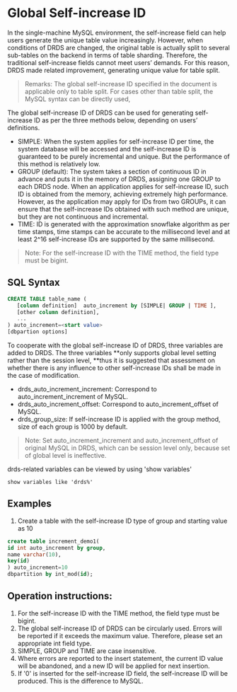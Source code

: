 # Global Self-increase ID
In the single-machine MySQL environment, the self-increase field can help users generate the unique table value increasingly. However, when conditions of DRDS are changed, the original table is actually split to several sub-tables on the backend in terms of table sharding. Therefore, the traditional self-increase fields cannot meet users’ demands. For this reason, DRDS made related improvement, generating unique value for table split.
>Remarks: The global self-increase ID specified in the document is applicable only to table split. For cases other than table split, the MySQL syntax can be directly used,

The global self-increase ID of DRDS can be used for generating self-increase ID as per the three methods below, depending on users’ definitions.
- SIMPLE: When the system applies for self-increase ID per time, the system database will be accessed and the self-increase ID is guaranteed to be purely incremental and unique. But the performance of this method is relatively low.
- GROUP (default): The system takes a section of continuous ID in advance and puts it in the memory of DRDS, assigning one GROUP to each DRDS node. When an application applies for self-increase ID, such ID is obtained from the memory, achieving extremely high performance. However, as the application may apply for IDs from two GROUPs, it can ensure that the self-increase IDs obtained with such method are unique, but they are not continuous and incremental.
- TIME: ID is generated with the approximation snowflake algorithm as per time stamps, time stamps can be accurate to the millisecond level and at least 2^16 self-increase IDs are supported by the same millisecond. 
> Note: For the self-increase ID with the TIME method, the field type must be bigint.

## SQL Syntax
```SQL
CREATE TABLE table_name (
   [column definition]  auto_increment by [SIMPLE| GROUP | TIME ],
   [other column definition],
   ...
) auto_increment=<start value>
[dbpartion options]
```
To cooperate with the global self-increase ID of DRDS, three variables are added to DRDS. The three variables **only supports global level setting rather than the session level, **thus it is suggested that assessment on whether there is any influence to other self-increase IDs shall be made in the case of modification.
- drds_auto_increment_increment: Correspond to auto_increment_increment of MySQL.
- drds_auto_increment_offset: Correspond to auto_increment_offset of MySQL.
- drds_group_size: If self-increase ID is applied with the group method, size of each group is 1000 by default.
> Note: Set auto_increment_increment and auto_increment_offset of original MySQL in DRDS, which can be session level only, because set of global level is ineffective.


drds-related variables can be viewed by using 'show variables'
```
show variables like 'drds%' 
```

## Examples
1. Create a table with the self-increase ID type of group and starting value as 10
```SQL
create table increment_demo1(
id int auto_increment by group,
name varchar(10),
key(id)
) auto_increment=10
dbpartition by int_mod(id);
```

## Operation instructions:
1. For the self-increase ID with the TIME method, the field type must be bigint.
2. The global self-increase ID of DRDS can be circularly used. Errors will be reported if it exceeds the maximum value. Therefore, please set an appropriate int field type.
3. SIMPLE, GROUP and TIME are case insensitive.
4. Where errors are reported to the insert statement, the current ID value will be abandoned, and a new ID will be applied for next insertion.
5. If '0' is inserted for the self-increase ID field, the self-increase ID will be produced. This is the difference to MySQL.

